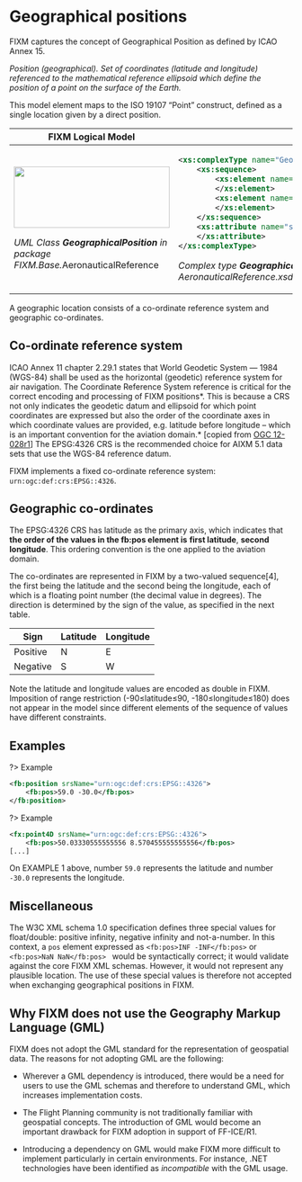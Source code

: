 # Geographical positions

FIXM captures the concept of Geographical Position as defined by ICAO
Annex 15.

*Position (geographical). Set of coordinates (latitude and longitude)
referenced to the mathematical reference ellipsoid which define the
position of a point on the surface of the Earth.*

This model element maps to the ISO 19107 “Point” construct, defined as a
single location given by a direct position.

<table>
<thead>
<tr class="header">
<th><strong>FIXM Logical Model</strong></th>
<th><strong>FIXM XML schemas</strong></th>
</tr>
</thead>
<tbody>
<tr class="odd">
<td><p><img src=".//media/general-guidance-geographical-positions-01.png" style="width:2.88042in;height:1.1381in" /></p>
<p><em>UML Class <strong>GeographicalPosition</strong> in package FIXM.Base.</em>AeronauticalReference</p></td>
<td><p>

```xml
<xs:complexType name="GeographicalPositionType">
    <xs:sequence>
        <xs:element name="extension" type="fb:GeographicalPositionExtensionType" nillable="true" minOccurs="0" maxOccurs="2000">
        </xs:element>
        <xs:element name="pos" type="fb:LatLongPosType" minOccurs="1" maxOccurs="1">
        </xs:element>
    </xs:sequence>
    <xs:attribute name="srsName" type="xs:string" use="required" fixed="urn:ogc:def:crs:EPSG::4326">
    </xs:attribute>
</xs:complexType>
```

<em>Complex type <strong>GeographicalPositionType</strong> in file<br />
AeronauticalReference.xsd</em></p></td>
</tr>
</tbody>
</table>

A geographic location consists of a co-ordinate reference system and
geographic co-ordinates.

## Co-ordinate reference system

ICAO Annex 11 chapter 2.29.1 states that World Geodetic System — 1984
(WGS-84) shall be used as the horizontal (geodetic) reference system for
air navigation. The Coordinate Reference System reference is critical
for the correct encoding and processing of FIXM positions*. This is
because a CRS not only indicates the geodetic datum and ellipsoid for
which point coordinates are expressed but also the order of the
coordinate axes in which coordinate values are provided, e.g. latitude
before longitude – which is an important convention for the aviation
domain.* \[copied from [OGC
12-028r1](https://portal.opengeospatial.org/files/?artifact_id=62061)\]
The EPSG:4326 CRS is the recommended choice for AIXM 5.1 data sets that
use the WGS-84 reference datum.

FIXM implements a fixed co-ordinate reference system: `urn:ogc:def:crs:EPSG::4326`.

## Geographic co-ordinates

The EPSG:4326 CRS has latitude as the primary axis, which indicates that
**the order of the values in the fb:pos element is** **first latitude**,
**second longitude**. This ordering convention is the one applied to the
aviation domain.

The co-ordinates are represented in FIXM by a two-valued sequence[4],
the first being the latitude and the second being the longitude, each of
which is a floating point number (the decimal value in degrees). The
direction is determined by the sign of the value, as specified in the
next table.

| Sign     | Latitude | Longitude |
|----------|----------|-----------|
| Positive | N        | E         |
| Negative | S        | W         |

Note the latitude and longitude values are encoded as double in FIXM.
Imposition of range restriction (-90≤latitude≤90, -180≤longitude≤180)
does not appear in the model since different elements of the sequence of
values have different constraints.

## Examples

?> Example

```xml
<fb:position srsName="urn:ogc:def:crs:EPSG::4326">
    <fb:pos>59.0 -30.0</fb:pos>
</fb:position>
```

?> Example

```xml
<fx:point4D srsName="urn:ogc:def:crs:EPSG::4326">
    <fb:pos>50.03330555555556 8.570455555555556</fb:pos>
[...]
```

On EXAMPLE 1 above, number `59.0` represents the latitude and number
`-30.0` represents the longitude.

## Miscellaneous

The W3C XML schema 1.0 specification defines three special values for
float/double: positive infinity, negative infinity and not-a-number. In
this context, a `pos` element expressed as `<fb:pos>INF -INF</fb:pos>` or `<fb:pos>NaN NaN</fb:pos> ` would be syntactically correct; it would validate against the core FIXM XML
schemas. However, it would not represent any plausible location. The use
of these special values is therefore not accepted when exchanging
geographical positions in FIXM.

## Why FIXM does not use the Geography Markup Language (GML)

FIXM does not adopt the GML standard for the representation of
geospatial data. The reasons for not adopting GML are the following:

-   Wherever a GML dependency is introduced, there would be a need for
    users to use the GML schemas and therefore to understand GML, which
    increases implementation costs.

-   The Flight Planning community is not traditionally familiar with
    geospatial concepts. The introduction of GML would become an
    important drawback for FIXM adoption in support of FF-ICE/R1.

-   Introducing a dependency on GML would make FIXM more difficult to
    implement particularly in certain environments. For instance, .NET
    technologies have been identified as *incompatible* with the GML
    usage.